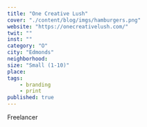 ```yaml
---
title: "One Creative Lush"
cover: "./content/blog/imgs/hamburgers.png"
website: "https://onecreativelush.com/"
twit: ""
inst: ""
category: "O"
city: "Edmonds"
neighborhood:
size: "Small (1-10)"
place: 
tags:
    - branding
    - print
published: true
---
```


Freelancer
